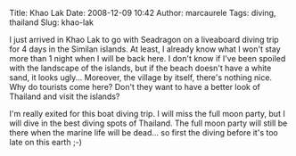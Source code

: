 Title: Khao Lak
Date: 2008-12-09 10:42
Author: marcaurele
Tags: diving, thailand
Slug: khao-lak

I just arrived in Khao Lak to go with Seadragon on a liveaboard diving
trip for 4 days in the Similan islands. At least, I already know what I
won't stay more than 1 night when I will be back here. I don't know if
I've been spoiled with the landscape of the islands, but if the beach
doesn't have a white sand, it looks ugly... Moreover, the village by
itself, there's nothing nice. Why do tourists come here? Don't they want
to have a better look of Thailand and visit the islands?

I'm really exited for this boat diving trip. I will miss the full moon
party, but I will dive in the best diving spots of Thailand. The full
moon party will still be there when the marine life will be dead... so
first the diving before it's too late on this earth ;-)

